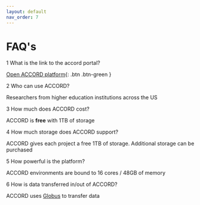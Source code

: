 ```yaml
---
layout: default
nav_order: 7
---
```


# FAQ's

1  What is the link to the accord portal?

[Open ACCORD platform](https://accord.uvarc.io/home){: .btn .btn-green }

2  Who can use ACCORD?

Researchers from higher education institutions across the US

3  How much does ACCORD cost?

ACCORD is **free** with 1TB of storage

4  How much storage does ACCORD support?

ACCORD gives each project a free 1TB of storage. Additional storage can be purchased

5  How powerful is the platform?

ACCORD environments are bound to 16 cores / 48GB of memory

6  How is data transferred in/out of ACCORD?

ACCORD uses [Globus](https://www.globus.org/) to transfer data

